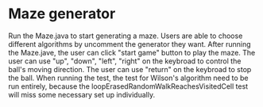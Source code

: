 # Maze generator

Run the Maze.java to start generating a maze. Users are able to choose different algorithms by uncomment the generator they want.
After running the Maze.jave, the user can click "start game" button to play the maze. The user can use "up", "down", "left", "right" on the keybroad to control the ball's moving direction. The user can use "return" on the keybroad to stop the ball. 
When running the test, the test for Wilson's algorithm need to be run entirely, because the loopErasedRandomWalkReachesVisitedCell test will miss some necessary set up individually.